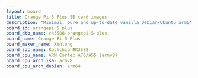 ```yaml
---
layout: board
title: Orange Pi 5 Plus SD card images
description: "Minimal, pure and up-to-date vanilla Debian/Ubuntu arm64 SD card images for Orange Pi 5 Plus by Xunlong, SoC: Rockchip RK3588, CPU ISA: armv8"
board_id: orangepi_5_plus
board_dtb_name: rk3588-orangepi-5-plus
board_name: Orange Pi 5 Plus
board_maker_name: Xunlong
board_soc_name: Rockchip RK3588
board_cpu_name: ARM Cortex A76/A55 (armv8)
board_cpu_arch_isa: armv8
board_cpu_arch_debian: arm64
---
```

